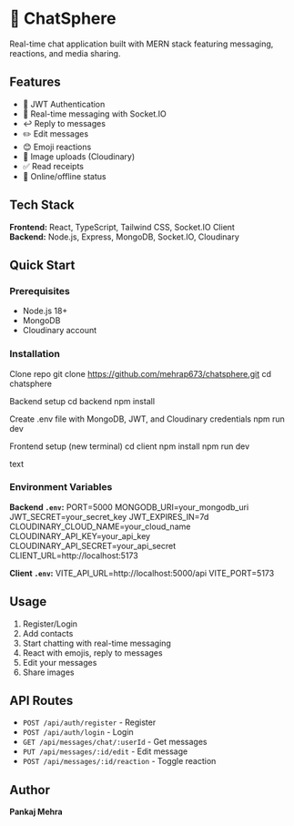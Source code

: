 # 💬 ChatSphere

Real-time chat application built with MERN stack featuring messaging, reactions, and media sharing.

## Features

- 🔐 JWT Authentication
- 💬 Real-time messaging with Socket.IO
- ↩️ Reply to messages
- ✏️ Edit messages
- 😊 Emoji reactions
- 📎 Image uploads (Cloudinary)
- ✅ Read receipts
- 👤 Online/offline status

## Tech Stack

**Frontend:** React, TypeScript, Tailwind CSS, Socket.IO Client  
**Backend:** Node.js, Express, MongoDB, Socket.IO, Cloudinary

## Quick Start

### Prerequisites
- Node.js 18+
- MongoDB
- Cloudinary account

### Installation

Clone repo
git clone https://github.com/mehrap673/chatsphere.git
cd chatsphere

Backend setup
cd backend
npm install

Create .env file with MongoDB, JWT, and Cloudinary credentials
npm run dev

Frontend setup (new terminal)
cd client
npm install
npm run dev

text

### Environment Variables

**Backend `.env`:**
PORT=5000
MONGODB_URI=your_mongodb_uri
JWT_SECRET=your_secret_key
JWT_EXPIRES_IN=7d
CLOUDINARY_CLOUD_NAME=your_cloud_name
CLOUDINARY_API_KEY=your_api_key
CLOUDINARY_API_SECRET=your_api_secret
CLIENT_URL=http://localhost:5173

**Client `.env`:**
VITE_API_URL=http://localhost:5000/api
VITE_PORT=5173


## Usage

1. Register/Login
2. Add contacts
3. Start chatting with real-time messaging
4. React with emojis, reply to messages
5. Edit your messages
6. Share images

## API Routes

- `POST /api/auth/register` - Register
- `POST /api/auth/login` - Login
- `GET /api/messages/chat/:userId` - Get messages
- `PUT /api/messages/:id/edit` - Edit message
- `POST /api/messages/:id/reaction` - Toggle reaction

## Author

**Pankaj Mehra**  